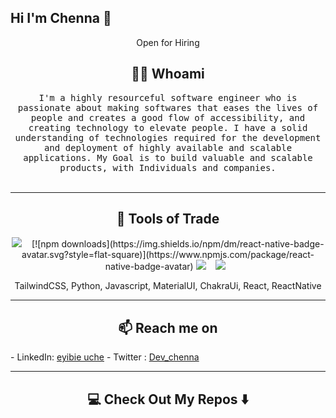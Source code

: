 ## Hi I'm Chenna 👋

<!-- <img src="/images/8401.jpg" alt='illustration of guy with laptop'/> -->


<!-- <img src="https://raw.githubusercontent.com/M0nica/M0nica/master/gh-header-image-cropped.png" alt="banner that says Monica Powell - software engineer, content creator and community organizer alongside a cartoon illustration of Monica"> -->


<!-- ### I turn ideas into products and softwares

I'm a software engineer who is passionate about making softwares that eases the lives of people and creates a good flow of accessibility, creating technology to elevate people. Some technologies I enjoy working with include ReactJS and ReactNative. 
My Goal is to build valuable and scalable products, with Individuals and companies.

I am open to freelancing and remote jobs
### Find me around the web 🌎

- LinkedIn: <a href="https://www.linkedin.com/in/eyibie-uche-73a531165/"> eyibie uche</a>
- Twitter : <a href="https://twitter.com/dev_chenna">Dev_chenna</a>
  -->

<!--
**UncleChenna/UncleChenna** is a ✨ _special_ ✨ repository because its `README.md` (this file) appears on your GitHub profile.

Here are some ideas to get you started:

- 🔭 I’m currently working on ...
- 🌱 I’m currently learning ...
- 👯 I’m looking to collaborate on ...
- 🤔 I’m looking for help with ...
- 💬 Ask me about ...
- 📫 How to reach me: ...
- 😄 Pronouns: ...
- ⚡ Fun fact: ...
-->

<div align="center">
  <!-- <img src="https://github.com/Ileriayo/ileriayo/blob/master/images/header.gif" alt="header"/> -->
</div>
<p align="center"> Open for Hiring</p>

<h2 align="center"> 👨‍💻 Whoami</h2>
<p align="center">
  <samp>
    I'm a highly resourceful software engineer who is passionate about making softwares that eases the lives of people and creates a good flow of accessibility, and creating technology to elevate people. I have a solid understanding of technologies required for the development and deployment of highly available and scalable applications. 
    
  </samp>
  <samp>
      My Goal is to build valuable and scalable products, with Individuals and companies.
  </samp>
  <br> <br>
  <!-- <img src="https://komarev.com/ghpvc/?username=UncleChenna" alt="https://github.com/UncleChenna" /> -->
</p>

<hr>

<h2 align="center"> 🔭 Tools of Trade</h2>
<p align="center">
  <img src="https://img.shields.io/npm/dm/react-native-badge-avatar.svg?style=flat-square" />&nbsp;&nbsp;&nbsp;
  [![npm downloads](https://img.shields.io/npm/dm/react-native-badge-avatar.svg?style=flat-square)](https://www.npmjs.com/package/react-native-badge-avatar)
  <img src="https://img.shields.io/badge/react%20-%2300D9FF.svg?&style=for-the-badge&logo=react&logoColor=white" />&nbsp;&nbsp;&nbsp;
  <img src="https://img.shields.io/badge/tailwind-css%20-%231572B6.svg?&style=for-the-badge&logo=tailwind-css&logoColor=white" />&nbsp;&nbsp;
</p>
<p align="center">TailwindCSS, Python, Javascript, MaterialUI, ChakraUi, React, ReactNative</p>

<hr>

<h2  align="center">📫 Reach me on</h2>
- LinkedIn: <a href="https://www.linkedin.com/in/eyibie-uche-73a531165/"> eyibie uche</a>
- Twitter : <a href="https://twitter.com/dev_chenna">Dev_chenna</a>

<hr>

<h2  align="center">💻 Check Out My Repos ⬇️ </h2>